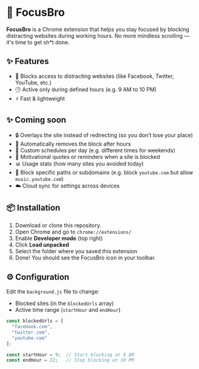 # 🧠 FocusBro

**FocusBro** is a Chrome extension that helps you stay focused by blocking distracting websites during working hours. No more mindless scrolling — it's time to get sh*t done.

## ✨ Features

- 🚫 Blocks access to distracting websites (like Facebook, Twitter, YouTube, etc.)
- 🕒 Active only during defined hours (e.g. 9 AM to 10 PM)
- ⚡ Fast & lightweight

## ✨ Coming soon

- 🔒 Overlays the site instead of redirecting (so you don’t lose your place)
- 🔄 Automatically removes the block after hours
- 📆 Custom schedules per day (e.g. different times for weekends)
- 🧠 Motivational quotes or reminders when a site is blocked
- 📊 Usage stats (how many sites you avoided today)
- 🎯 Block specific paths or subdomains (e.g. block `youtube.com` but allow `music.youtube.com`)
- ☁️ Cloud sync for settings across devices

## 📦 Installation

1. Download or clone this repository.
2. Open Chrome and go to `chrome://extensions/`
3. Enable **Developer mode** (top right)
4. Click **Load unpacked**
5. Select the folder where you saved this extension
6. Done! You should see the FocusBro icon in your toolbar.

## ⚙️ Configuration

Edit the `background.js` file to change:

- Blocked sites (in the `blockedUrls` array)
- Active time range (`startHour` and `endHour`)

```js
const blockedUrls = [
  "facebook.com",
  "twitter.com",
  "youtube.com"
];

const startHour = 9;  // Start blocking at 9 AM
const endHour = 22;   // Stop blocking at 10 PM
